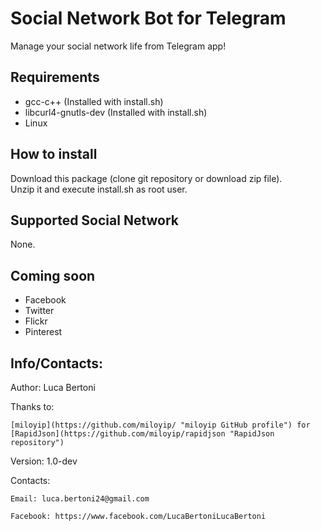 # Social Network Bot for Telegram  
Manage your social network life from Telegram app!  

## Requirements

- gcc-c++ (Installed with install.sh)
- libcurl4-gnutls-dev (Installed with install.sh)
- Linux

## How to install

Download this package (clone git repository or download zip file).  
Unzip it and execute install.sh as root user.

## Supported Social Network

None.

## Coming soon

- Facebook  
- Twitter
- Flickr  
- Pinterest  


## Info/Contacts:

Author: Luca Bertoni

Thanks to:

	[miloyip](https://github.com/miloyip/ "miloyip GitHub profile") for [RapidJson](https://github.com/miloyip/rapidjson "RapidJson repository")

Version: 1.0-dev

Contacts:

	Email: luca.bertoni24@gmail.com

	Facebook: https://www.facebook.com/LucaBertoniLucaBertoni
